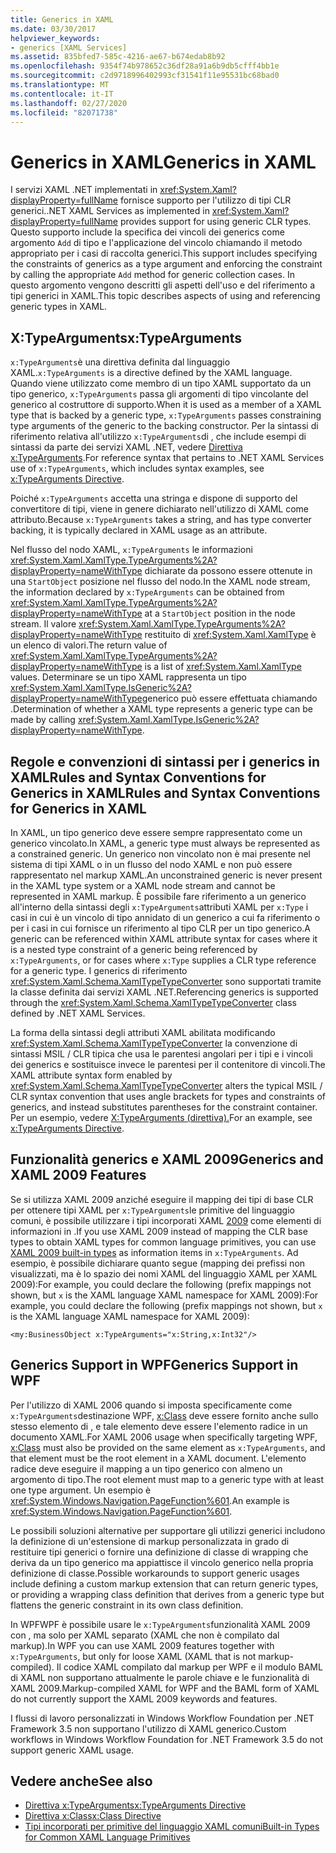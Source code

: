 ```yaml
---
title: Generics in XAML
ms.date: 03/30/2017
helpviewer_keywords:
- generics [XAML Services]
ms.assetid: 835bfed7-585c-4216-ae67-b674edab8b92
ms.openlocfilehash: 9354f74b978652c36df28a91a6b9db5cfff4bb1e
ms.sourcegitcommit: c2d9718996402993cf31541f11e95531bc68bad0
ms.translationtype: MT
ms.contentlocale: it-IT
ms.lasthandoff: 02/27/2020
ms.locfileid: "82071738"
---
```

# <a name="generics-in-xaml"></a><span data-ttu-id="7d16b-102">Generics in XAML</span><span class="sxs-lookup"><span data-stu-id="7d16b-102">Generics in XAML</span></span>

<span data-ttu-id="7d16b-103">I servizi XAML .NET implementati in <xref:System.Xaml?displayProperty=fullName> fornisce supporto per l'utilizzo di tipi CLR generici.</span><span class="sxs-lookup"><span data-stu-id="7d16b-103">.NET XAML Services as implemented in <xref:System.Xaml?displayProperty=fullName> provides support for using generic CLR types.</span></span> <span data-ttu-id="7d16b-104">Questo supporto include la specifica dei vincoli dei generics come argomento `Add` di tipo e l'applicazione del vincolo chiamando il metodo appropriato per i casi di raccolta generici.</span><span class="sxs-lookup"><span data-stu-id="7d16b-104">This support includes specifying the constraints of generics as a type argument and enforcing the constraint by calling the appropriate `Add` method for generic collection cases.</span></span> <span data-ttu-id="7d16b-105">In questo argomento vengono descritti gli aspetti dell'uso e del riferimento a tipi generici in XAML.</span><span class="sxs-lookup"><span data-stu-id="7d16b-105">This topic describes aspects of using and referencing generic types in XAML.</span></span>

## <a name="xtypearguments"></a><span data-ttu-id="7d16b-106">X:TypeArguments</span><span class="sxs-lookup"><span data-stu-id="7d16b-106">x:TypeArguments</span></span>

<span data-ttu-id="7d16b-107">`x:TypeArguments`è una direttiva definita dal linguaggio XAML.</span><span class="sxs-lookup"><span data-stu-id="7d16b-107">`x:TypeArguments` is a directive defined by the XAML language.</span></span> <span data-ttu-id="7d16b-108">Quando viene utilizzato come membro di un tipo XAML supportato da un tipo generico, `x:TypeArguments` passa gli argomenti di tipo vincolante del generico al costruttore di supporto.</span><span class="sxs-lookup"><span data-stu-id="7d16b-108">When it is used as a member of a XAML type that is backed by a generic type, `x:TypeArguments` passes constraining type arguments of the generic to the backing constructor.</span></span> <span data-ttu-id="7d16b-109">Per la sintassi di riferimento relativa all'utilizzo `x:TypeArguments`di , che include esempi di sintassi da parte dei servizi XAML .NET, vedere [Direttiva x:TypeArguments](xtypearguments-directive.md).</span><span class="sxs-lookup"><span data-stu-id="7d16b-109">For reference syntax that pertains to .NET XAML Services use of `x:TypeArguments`, which includes syntax examples, see [x:TypeArguments Directive](xtypearguments-directive.md).</span></span>

<span data-ttu-id="7d16b-110">Poiché `x:TypeArguments` accetta una stringa e dispone di supporto del convertitore di tipi, viene in genere dichiarato nell'utilizzo di XAML come attributo.</span><span class="sxs-lookup"><span data-stu-id="7d16b-110">Because `x:TypeArguments` takes a string, and has type converter backing, it is typically declared in XAML usage as an attribute.</span></span>

<span data-ttu-id="7d16b-111">Nel flusso del nodo XAML, `x:TypeArguments` le informazioni <xref:System.Xaml.XamlType.TypeArguments%2A?displayProperty=nameWithType> dichiarate da possono essere ottenute in una `StartObject` posizione nel flusso del nodo.</span><span class="sxs-lookup"><span data-stu-id="7d16b-111">In the XAML node stream, the information declared by `x:TypeArguments` can be obtained from <xref:System.Xaml.XamlType.TypeArguments%2A?displayProperty=nameWithType> at a `StartObject` position in the node stream.</span></span> <span data-ttu-id="7d16b-112">Il valore <xref:System.Xaml.XamlType.TypeArguments%2A?displayProperty=nameWithType> restituito di <xref:System.Xaml.XamlType> è un elenco di valori.</span><span class="sxs-lookup"><span data-stu-id="7d16b-112">The return value of <xref:System.Xaml.XamlType.TypeArguments%2A?displayProperty=nameWithType> is a list of <xref:System.Xaml.XamlType> values.</span></span> <span data-ttu-id="7d16b-113">Determinare se un tipo XAML rappresenta un tipo <xref:System.Xaml.XamlType.IsGeneric%2A?displayProperty=nameWithType>generico può essere effettuata chiamando .</span><span class="sxs-lookup"><span data-stu-id="7d16b-113">Determination of whether a XAML type represents a generic type can be made by calling <xref:System.Xaml.XamlType.IsGeneric%2A?displayProperty=nameWithType>.</span></span>

## <a name="rules-and-syntax-conventions-for-generics-in-xaml"></a><span data-ttu-id="7d16b-114">Regole e convenzioni di sintassi per i generics in XAMLRules and Syntax Conventions for Generics in XAML</span><span class="sxs-lookup"><span data-stu-id="7d16b-114">Rules and Syntax Conventions for Generics in XAML</span></span>

<span data-ttu-id="7d16b-115">In XAML, un tipo generico deve essere sempre rappresentato come un generico vincolato.</span><span class="sxs-lookup"><span data-stu-id="7d16b-115">In XAML, a generic type must always be represented as a constrained generic.</span></span> <span data-ttu-id="7d16b-116">Un generico non vincolato non è mai presente nel sistema di tipi XAML o in un flusso del nodo XAML e non può essere rappresentato nel markup XAML.</span><span class="sxs-lookup"><span data-stu-id="7d16b-116">An unconstrained generic is never present in the XAML type system or a XAML node stream and cannot be represented in XAML markup.</span></span> <span data-ttu-id="7d16b-117">È possibile fare riferimento a un generico all'interno della sintassi degli `x:TypeArguments`attributi XAML per `x:Type` i casi in cui è un vincolo di tipo annidato di un generico a cui fa riferimento o per i casi in cui fornisce un riferimento al tipo CLR per un tipo generico.</span><span class="sxs-lookup"><span data-stu-id="7d16b-117">A generic can be referenced within XAML attribute syntax for cases where it is a nested type constraint of a generic being referenced by `x:TypeArguments`, or for cases where `x:Type` supplies a CLR type reference for a generic type.</span></span> <span data-ttu-id="7d16b-118">I generics di riferimento <xref:System.Xaml.Schema.XamlTypeTypeConverter> sono supportati tramite la classe definita dai servizi XAML .NET.</span><span class="sxs-lookup"><span data-stu-id="7d16b-118">Referencing generics is supported through the <xref:System.Xaml.Schema.XamlTypeTypeConverter> class defined by .NET XAML Services.</span></span>

<span data-ttu-id="7d16b-119">La forma della sintassi degli attributi XAML abilitata modificando <xref:System.Xaml.Schema.XamlTypeTypeConverter> la convenzione di sintassi MSIL / CLR tipica che usa le parentesi angolari per i tipi e i vincoli dei generics e sostituisce invece le parentesi per il contenitore di vincoli.</span><span class="sxs-lookup"><span data-stu-id="7d16b-119">The XAML attribute syntax form enabled by <xref:System.Xaml.Schema.XamlTypeTypeConverter> alters the typical MSIL / CLR syntax convention that uses angle brackets for types and constraints of generics, and instead substitutes parentheses for the constraint container.</span></span> <span data-ttu-id="7d16b-120">Per un esempio, vedere [X:TypeArguments (direttiva).](xtypearguments-directive.md)</span><span class="sxs-lookup"><span data-stu-id="7d16b-120">For an example, see [x:TypeArguments Directive](xtypearguments-directive.md).</span></span>

## <a name="generics-and-xaml-2009-features"></a><span data-ttu-id="7d16b-121">Funzionalità generics e XAML 2009</span><span class="sxs-lookup"><span data-stu-id="7d16b-121">Generics and XAML 2009 Features</span></span>

<span data-ttu-id="7d16b-122">Se si utilizza XAML 2009 anziché eseguire il mapping dei tipi di base CLR per ottenere tipi XAML per `x:TypeArguments`le primitive del linguaggio comuni, è possibile utilizzare i tipi incorporati XAML [2009](types-for-primitives.md) come elementi di informazioni in .</span><span class="sxs-lookup"><span data-stu-id="7d16b-122">If you use XAML 2009 instead of mapping the CLR base types to obtain XAML types for common language primitives, you can use [XAML 2009 built-in types](types-for-primitives.md) as information items in `x:TypeArguments`.</span></span> <span data-ttu-id="7d16b-123">Ad esempio, è possibile dichiarare quanto segue (mapping dei prefissi non visualizzati, ma è lo spazio dei nomi XAML del linguaggio XAML per XAML 2009):For example, you could declare the following (prefix mappings not shown, but `x` is the XAML language XAML namespace for XAML 2009):</span><span class="sxs-lookup"><span data-stu-id="7d16b-123">For example, you could declare the following (prefix mappings not shown, but `x` is the XAML language XAML namespace for XAML 2009):</span></span>

```xaml
<my:BusinessObject x:TypeArguments="x:String,x:Int32"/>
```

## <a name="generics-support-in-wpf"></a><span data-ttu-id="7d16b-124">Generics Support in WPF</span><span class="sxs-lookup"><span data-stu-id="7d16b-124">Generics Support in WPF</span></span>

<span data-ttu-id="7d16b-125">Per l'utilizzo di XAML 2006 quando si imposta specificamente come `x:TypeArguments`destinazione WPF, [x:Class](xclass-directive.md) deve essere fornito anche sullo stesso elemento di , e tale elemento deve essere l'elemento radice in un documento XAML.</span><span class="sxs-lookup"><span data-stu-id="7d16b-125">For XAML 2006 usage when specifically targeting WPF, [x:Class](xclass-directive.md) must also be provided on the same element as `x:TypeArguments`, and that element must be the root element in a XAML document.</span></span> <span data-ttu-id="7d16b-126">L'elemento radice deve eseguire il mapping a un tipo generico con almeno un argomento di tipo.</span><span class="sxs-lookup"><span data-stu-id="7d16b-126">The root element must map to a generic type with at least one type argument.</span></span> <span data-ttu-id="7d16b-127">Un esempio è <xref:System.Windows.Navigation.PageFunction%601>.</span><span class="sxs-lookup"><span data-stu-id="7d16b-127">An example is <xref:System.Windows.Navigation.PageFunction%601>.</span></span>

<span data-ttu-id="7d16b-128">Le possibili soluzioni alternative per supportare gli utilizzi generici includono la definizione di un'estensione di markup personalizzata in grado di restituire tipi generici o fornire una definizione di classe di wrapping che deriva da un tipo generico ma appiattisce il vincolo generico nella propria definizione di classe.</span><span class="sxs-lookup"><span data-stu-id="7d16b-128">Possible workarounds to support generic usages include defining a custom markup extension that can return generic types, or providing a wrapping class definition that derives from a generic type but flattens the generic constraint in its own class definition.</span></span>

<span data-ttu-id="7d16b-129">In WPFWPF è possibile usare le `x:TypeArguments`funzionalità XAML 2009 con , ma solo per XAML separato (XAML che non è compilato dal markup).</span><span class="sxs-lookup"><span data-stu-id="7d16b-129">In WPF you can use XAML 2009 features together with `x:TypeArguments`, but only for loose XAML (XAML that is not markup-compiled).</span></span> <span data-ttu-id="7d16b-130">Il codice XAML compilato dal markup per WPF e il modulo BAML di XAML non supportano attualmente le parole chiave e le funzionalità di XAML 2009.</span><span class="sxs-lookup"><span data-stu-id="7d16b-130">Markup-compiled XAML for WPF and the BAML form of XAML do not currently support the XAML 2009 keywords and features.</span></span>

<span data-ttu-id="7d16b-131">I flussi di lavoro personalizzati in Windows Workflow Foundation per .NET Framework 3.5 non supportano l'utilizzo di XAML generico.</span><span class="sxs-lookup"><span data-stu-id="7d16b-131">Custom workflows in Windows Workflow Foundation for .NET Framework 3.5 do not support generic XAML usage.</span></span>

## <a name="see-also"></a><span data-ttu-id="7d16b-132">Vedere anche</span><span class="sxs-lookup"><span data-stu-id="7d16b-132">See also</span></span>

- [<span data-ttu-id="7d16b-133">Direttiva x:TypeArguments</span><span class="sxs-lookup"><span data-stu-id="7d16b-133">x:TypeArguments Directive</span></span>](xtypearguments-directive.md)
- [<span data-ttu-id="7d16b-134">Direttiva x:Class</span><span class="sxs-lookup"><span data-stu-id="7d16b-134">x:Class Directive</span></span>](xclass-directive.md)
- [<span data-ttu-id="7d16b-135">Tipi incorporati per primitive del linguaggio XAML comuni</span><span class="sxs-lookup"><span data-stu-id="7d16b-135">Built-in Types for Common XAML Language Primitives</span></span>](types-for-primitives.md)

